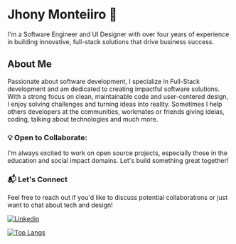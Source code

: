 # Jhony Monteiiro 👋
I'm a Software Engineer and UI Designer with over four years of experience in building innovative, full-stack solutions that drive business success.

## About Me
Passionate about software development, I specialize in Full-Stack development and am dedicated to creating impactful software solutions. With a strong focus on clean, maintainable code and user-centered design, I enjoy solving challenges and turning ideas into reality. Sometimes I help others developers at the communities, workmates or friends giving ideias, coding, talking about technologies and much more.

### 💡 Open to Collaborate: 
 I'm always excited to work on open source projects, especially those in the education and social impact domains. Let's build something great together!
 
### 📬 Let's Connect
Feel free to reach out if you'd like to discuss potential collaborations or just want to chat about tech and design!
<br/>

[![Linkedin](https://img.shields.io/badge/LinkedIn-0077B5?style=for-the-badge&logo=linkedin&logoColor=white)](http://linkedin.com/in/joao-sebastiao)

[![Top Langs](https://github-readme-stats.vercel.app/api/top-langs/?username=johnymonteiiro&layout=compact)](https://github.com/anuraghazra/github-readme-stats)

